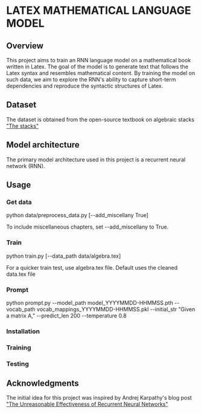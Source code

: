 # LATEX MATHEMATICAL LANGUAGE MODEL

## Overview
This project aims to train an RNN language model on a mathematical book written in Latex. The goal of the model is to generate text that follows the Latex syntax and resembles mathematical content. By training the model on such data, we aim to explore the RNN's ability to capture short-term dependencies and reproduce the syntactic structures of Latex. 

## Dataset
The dataset is obtained from the open-source textbook on algebraic stacks ["The stacks"](https://github.com/stacks/stacks-project)

## Model architecture
The primary model architecture used in this project is a recurrent neural network (RNN).

## Usage

### Get data

python data/preprocess_data.py [--add_miscellany True]

To include miscellaneous chapters, set --add_miscellany to True.

### Train

python train.py [--data_path data/algebra.tex]

For a quicker train test, use algebra.tex file. Default uses the cleaned data.tex file

### Prompt
python prompt.py --model_path model_YYYYMMDD-HHMMSS.pth --vocab_path vocab_mappings_YYYYMMDD-HHMMSS.pkl --initial_str "Given a matrix A," --predict_len 200 --temperature 0.8

### Installation

### Training

### Testing

## Acknowledgments

The initial idea for this project was inspired by Andrej Karpathy's blog post ["The Unreasonable Effectiveness of Recurrent Neural Networks"](https://karpathy.github.io/2015/05/21/rnn-effectiveness)
